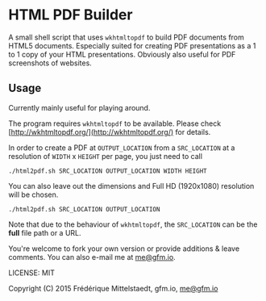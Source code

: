 # HTML PDF Builder

A small shell script that uses `wkhtmltopdf` to build PDF documents from HTML5 documents. Especially suited for creating PDF presentations as a 1 to 1 copy of your HTML presentations. Obviously also useful for PDF screenshots of websites.

## Usage

Currently mainly useful for playing around.

The program requires `wkhtmltopdf` to be available. Please check [http://wkhtmltopdf.org/](http://wkhtmltopdf.org/) for details.

In order to create a PDF at `OUTPUT_LOCATION` from a `SRC_LOCATION` at a resolution of `WIDTH` x `HEIGHT` per page, you just need to call

`./html2pdf.sh SRC_LOCATION OUTPUT_LOCATION WIDTH HEIGHT`

You can also leave out the dimensions and Full HD (1920x1080) resolution will be chosen.

`./html2pdf.sh SRC_LOCATION OUTPUT_LOCATION`

Note that due to the behaviour of `wkhtmltopdf`, the `SRC_LOCATION` can be the **full** file path or a URL.

You're welcome to fork your own version or provide additions & leave comments. You can also e-mail me at [me@gfm.io](mailto:me@gfm.io).

LICENSE: MIT

Copyright (C) 2015 Frédérique Mittelstaedt, gfm.io, me@gfm.io